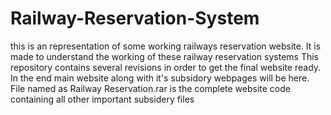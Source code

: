 # Railway-Reservation-System
this is an representation of some working railways reservation website. It is made to understand the working of these railway reservation systems 
This repository contains several revisions in order to get the final website ready.
In the end main website along with it's subsidory webpages will be here.
File named as Railway Reservation.rar is the complete website code containing all other important subsidery files
